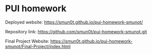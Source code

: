 # PUI homework

Deployed website: https://smun0t.github.io/pui-homework-smunot/

Repository link: https://github.com/smun0t/pui-homework-smunot.git

Final Project Website: https://smun0t.github.io/pui-homework-smunot/Final-Project/index.html
